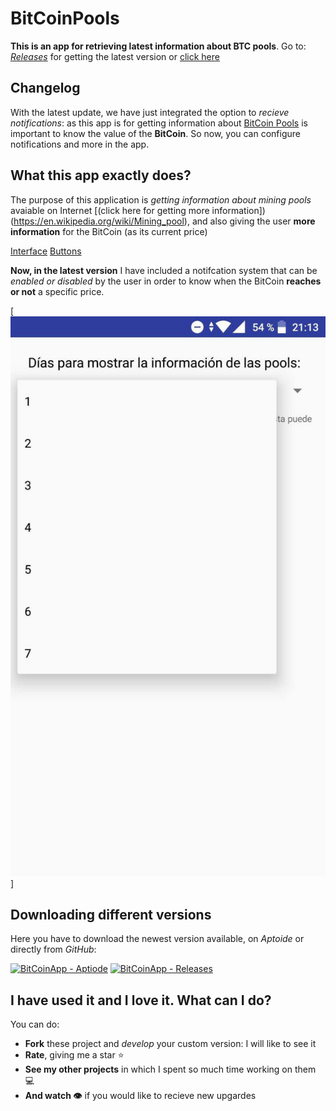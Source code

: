 # BitCoinPools

**This is an app for retrieving latest information about BTC pools**. Go to: [*Releases*](https://github.com/Javinator9889/BitCoinPools/releases) for getting the latest version or [click here](https://goo.gl/5sqsNP)

## Changelog 

With the latest update, we have just integrated the option to *recieve notifications*: as this app is for getting information about [BitCoin Pools](https://en.wikipedia.org/wiki/Mining_pool) is important to know the value of the **BitCoin**. So now, you can configure notifications and more in the app.

## What this app exactly does?

The purpose of this application is *getting information about mining pools* avaiable on Internet [(click here for getting more information])(https://en.wikipedia.org/wiki/Mining_pool), and also giving the user **more information** for the BitCoin (as its current price)

[Interface](https://github.com/Javinator9889/BitCoinPools/blob/master/screenshots/englishinterface.jpg)
[Buttons](https://github.com/Javinator9889/BitCoinPools/blob/master/screenshots/buttons.jpg)

**Now, in the latest version** I have included a notifcation system that can be *enabled or disabled* by the user in order to know when the BitCoin **reaches or not** a specific price.

[![Settings](https://github.com/Javinator9889/BitCoinPools/blob/master/screenshots/choosingdays.jpg)]

## Downloading different versions

Here you have to download the newest version available, on *Aptoide* or directly from *GitHub*:

[![BitCoinApp - Aptiode](https://img.shields.io/badge/Download%20-Aptoide-green.svg)](https://goo.gl/5sqsNP)
[![BitCoinApp - Releases](https://img.shields.io/badge/Download%20-GitHub%20APK-green.svg)](https://goo.gl/qeaU85)

## I have used it and I love it. What can I do?

You can do:
+ **Fork** these project and *develop* your custom version: I will like to see it
+ **Rate**, giving me a star ⭐️
+ **See my other projects** in which I spent so much time working on them 💻
+ **And watch 👁** if you would like to recieve new upgardes
